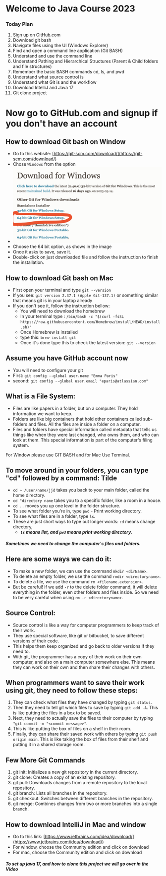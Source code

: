 # Welcome to Java Course 2023
### Today Plan
1. Sign up on GitHub.com 
2. Download git bash 
3. Navigate files using the UI (Windows Explorer)
4. Find and open a command line application (Git BASH)
5. Understand and use the command line 
6. Understand Pathing and Hierarchical Structures (Parent & Child folders and file structures)
7. Remember the basic BASH commands cd, ls, and pwd 
8. Understand what source control is 
9. Understand what Git is and the workflow
10. Download IntelliJ and Java 17
11. Git clone project

# Now go to GitHub.com and signup if you don't have an account

## How to download Git bash on Window
- Go to this website: [https://git-scm.com/download/](https://git-scm.com/download/)
- Chose `Windows` from the option
- ![gitImage.png](https://github.com/anishniroula1/entireAcademyAssignments/raw/main/src/main/java/com/entireAcademy/Day1/IntroductionTool/gitImage.png)
- Choose the 64 bit option, as shows in the image
- Once it asks to save, save it.
- Double-click on just downloaded file and follow the instruction to finish the installation.

## How to download Git bash on Mac
- First open your terminal and type `git --version`
- If you see: `git version 2.37.1 (Apple Git-137.1)` or something similar that means git is in your laptop already
- If you don't see it, follow the instruction bellow:
  - You will need to download the homebrew
  - In your terminal type : `/bin/bash -c "$(curl -fsSL https://raw.githubusercontent.com/Homebrew/install/HEAD/install.sh)"`
  - Once Homebrew is installed
  - type this: `brew install git`
  - Once it's done type this to check the latest version: `git --version`

## Assume you have GitHub account now
- You will need to configure your git
- First: `git config --global user.name "Emma Paris"`
- second: `git config --global user.email "eparis@atlassian.com"`

## What is a File System:
- Files are like papers in a folder, but on a computer. They hold information we want to keep.
- Folders are like big containers that hold other containers called sub-folders and files. All the files are inside a folder on a computer.
- Files and folders have special information called metadata that tells us things like when they were last changed, who owns them, and who can look at them. This special information is part of the computer's filing system.

For Window please use GIT BASH and for Mac Use Terminal.

## To move around in your folders, you can type "cd" followed by a command: Tilde
- `cd ~ /user/name/jjd` takes you back to your main folder, called the home directory.
- `cd "directory name` takes you to a specific folder, like a room in a house.
- `cd ..` moves you up one level in the folder structure.
- To see what folder you're in, type `pwd` - Print working directory.
- To see what files are in a folder, type `ls`.
- These are just short ways to type out longer words: `cd` means change directory,
  - ***`ls` means list, and `pwd` means print working directory.***

#### ***Sometimes we need to change the computer's files and folders.***

## Here are some ways we can do it:
- To make a new folder, we can use the command `mkdir <dirName>`.
- To delete an empty folder, we use the command `rmdir <directoryname>`.
- To delete a file, we use the command `rm <filename.extension>`.
- But be careful! If we add `-r` to the delete folder command, it will delete everything in the folder, even other folders and files inside. So we need to be very careful when using `rm -r <directoryname>`.

## Source Control:
- Source control is like a way for computer programmers to keep track of their work. 
- They use special software, like git or bitbucket, to save different versions of their code. 
- This helps them keep organized and go back to older versions if they need to.
- With git, the programmer has a copy of their work on their own computer, and also on a main computer somewhere else. This means they can work on their own and then share their changes with others.

## When programmers want to save their work using git, they need to follow these steps:
1. They can check what files they have changed by typing `git status`.
2. Then they need to tell git which files to save by typing `git add -A`. This is like putting the files in a box to be saved.
3. Next, they need to actually save the files to their computer by typing `"git commit -m "<commit message>"`. 
4. This is like putting the box of files on a shelf in their room. 
5. Finally, they can share their saved work with others by typing `git push origin main`. This is like taking the box of files from their shelf and putting it in a shared storage room.

## Few More Git Commands
1. git init: Initializes a new git repository in the current directory.
2. git clone: Creates a copy of an existing repository.
3. git pull: Downloads changes from a remote repository to the local repository.
4. git branch: Lists all branches in the repository.
5. git checkout: Switches between different branches in the repository.
6. git merge: Combines changes from two or more branches into a single branch.

## How to download IntelliJ in Mac and window
- Go to this link: [https://www.jetbrains.com/idea/download/](https://www.jetbrains.com/idea/download/)
- For window, choose the Community edition and click on download
- For mac, choose the Community edition and click on download

#### ***To set up java 17, and how to clone this project we will go over in the Video***
